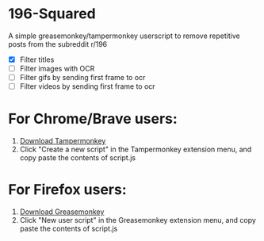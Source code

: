 # 196-Squared
A simple greasemonkey/tampermonkey userscript to remove repetitive posts from the subreddit r/196

* [X] Filter titles
* [ ] Filter images with OCR
* [ ] Filter gifs by sending first frame to ocr
* [ ] Filter videos by sending first frame to ocr

# For Chrome/Brave users:
1. [Download Tampermonkey](https://chrome.google.com/webstore/detail/tampermonkey/dhdgffkkebhmkfjojejmpbldmpobfkfo)
2. Click "Create a new script" in the Tampermonkey extension menu, and copy paste the contents of script.js

# For Firefox users:
1. [Download Greasemonkey](https://addons.mozilla.org/en-US/firefox/addon/greasemonkey/)
2. Click "New user script" in the Greasemonkey extension menu, and copy paste the contents of script.js

